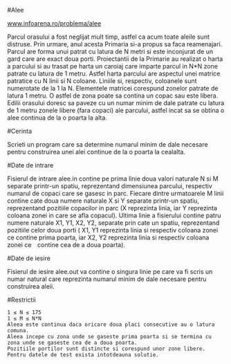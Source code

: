 #Alee

www.infoarena.ro/problema/alee

Parcul orasului a fost neglijat mult timp, astfel ca acum toate aleile sunt distruse. Prin urmare, anul acesta Primaria si-a propus sa faca reamenajari. Parcul are forma unui patrat cu latura de N metri si este inconjurat de un gard care are exact doua porti. Proiectantii de la Primarie au realizat o harta a parcului si au trasat pe harta un caroiaj care imparte parcul in N*N zone patrate cu latura de 1 metru. Astfel harta parcului are aspectul unei matrice patratice cu N linii si N coloane. Liniile si, respectiv, coloanele sunt numerotate de la 1 la N. Elementele matricei corespund zonelor patrate de latura 1 metru. O astfel de zona poate sa contina un copac sau este libera. Edilii orasului doresc sa paveze cu un numar minim de dale patrate cu latura de 1 metru zonele libere (fara copaci) ale parcului, astfel incat sa se obtina o alee continua de la o poarta la alta.

#Cerinta

Scrieti un program care sa determine numarul minim de dale necesare pentru construirea unei alei continue de la o poarta la cealalta.

#Date de intrare

Fisierul de intrare alee.in contine pe prima linie doua valori naturale N si M separate printr-un spatiu, reprezentand dimensiunea parcului, respectiv numarul de copaci care se gasesc in parc. Fiecare dintre urmatoarele M linii contine cate doua numere naturale X si Y separate printr-un spatiu, reprezentand pozitiile copacilor in parc (X reprezinta linia, iar Y reprezinta coloana zonei in care se afla copacul). Ultima linie a fisierului contine patru numere naturale X1, Y1, X2, Y2, separate prin cate un spatiu, reprezentand pozitiile celor doua porti ( X1, Y1 reprezinta linia si respectiv coloana zonei ce contine prima poarta, iar X2, Y2 reprezinta linia si respectiv coloana zonei ce contine cea de a doua poarta). 


#Date de iesire

Fisierul de iesire alee.out va contine o singura linie pe care va fi scris un numar natural care reprezinta numarul minim de dale necesare pentru construirea aleii.

#Restrictii


    1 ≤ N ≤ 175
    1 ≤ M ≤ N*N
    Aleea este continua daca oricare doua placi consecutive au o latura comuna.
    Aleea incepe cu zona unde se gaseste prima poarta si se termina cu zona unde se gaseste cea de a doua poarta.
    Pozitiile portilor sunt distincte si corespund unor zone libere.
    Pentru datele de test exista intotdeauna solutie.


